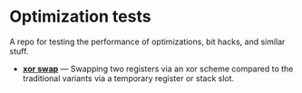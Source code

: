 # Optimization tests

A repo for testing the performance of optimizations, bit hacks, and similar stuff.

* [**xor swap**](https://github.com/jakobteuber/opt-test/tree/main/swap) — Swapping two registers via an xor scheme compared to the traditional variants via a temporary register or stack slot.